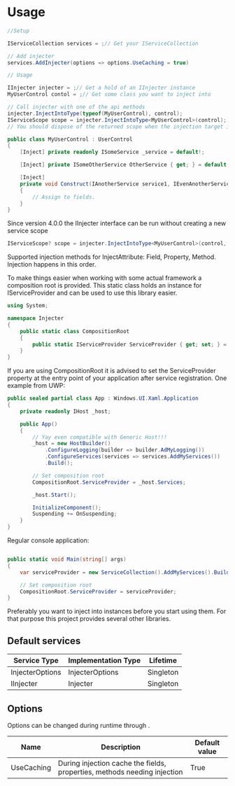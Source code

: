 # Usage

```c#
//Setup

IServiceCollection services = ;// Get your IServiceCollection

// Add injecter
services.AddInjecter(options => options.UseCaching = true)

// Usage

IInjecter injecter = ;// Get a hold of an IInjecter instance
MyUserControl contol = ;// Get some class you want to inject into

// Call injecter with one of the api methods
injecter.InjectIntoType(typeof(MyUserControl), control);
IServiceScope scope = injecter.InjectIntoType<MyUserControl>(control);
// You should dispose of the returned scope when the injection target is no longer in use.

public class MyUserControl : UserControl
{
    [Inject] private readonly ISomeService _service = default!;

    [Inject] private ISomeOtherService OtherService { get; } = default!

    [Inject]
    private void Construct(IAnotherService service1, IEvenAnotherService service2)
    {
        // Assign to fields.
    }
}

```

Since version 4.0.0 the IInjecter interface can be run without creating a new service scope
```c#
IServiceScope? scope = injecter.InjectIntoType<MyUserControl>(control, false);
```  

Supported injection methods for InjectAttribute: Field, Property, Method. Injection happens in this order. 

To make things easier when working with some actual framework a composition root is provided. This static class holds an instance for IServiceProvider and can be used to use this library easier.

```c#
using System;

namespace Injecter
{
    public static class CompositionRoot
    {
        public static IServiceProvider ServiceProvider { get; set; } = default;
    }
}
```

If you are using CompositionRoot it is advised to set the ServiceProvider property at the entry point of your application after service registration. One example from UWP:

```c#
public sealed partial class App : Windows.UI.Xaml.Application
{
    private readonly IHost _host;

    public App()
    {
        // Yay even compatible with Generic Host!!!
        _host = new HostBuilder()
            .ConfigureLogging(builder => builder.AdMyLogging())
            .ConfigureServices(services => services.AddMyServices())
            .Build();

        // Set composition root
        CompositionRoot.ServiceProvider = _host.Services;

        _host.Start();

        InitializeComponent();
        Suspending += OnSuspending;
    }
}
```

Regular console application:

```c#

public static void Main(string[] args)
{
    var serviceProvider = new ServiceCollection().AddMyServices().BuildServiceProvider();

    // Set composition root
    CompositionRoot.ServiceProvider = serviceProvider;
}

```

Preferably you want to inject into instances before you start using them. For that purpose this project provides several other libraries.

## Default services

| Service Type | Implementation Type | Lifetime |
|---|---|---|
| InjecterOptions | InjecterOptions | Singleton |
| IInjecter | Injecter | Singleton |

## Options

Options can be changed during runtime through .

| Name | Description | Default value |
|---|---|---|
| UseCaching | During injection cache the fields, properties, methods needing injection | True |
